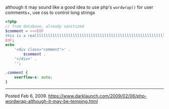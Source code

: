 although it may sound like a good idea to use php's `wordwrap()` for user comments+, use css to control long strings

```php
<?php
// from database, already sanitized
$comment = <<<EOF
this is a reallllllllllllllllllllllllllllllllllllllllllllllllllllllllllllllllllllyyyyyyyyyyyyy long comment that will break the layout..........................................................................................................................................................................................
EOF;
echo 
    '<div class="comment">' .
        $comment .
    '</div>' .
    '';
```

```css
.comment {
    overflow-x: auto;
}
```

---


Posted Feb 6, 2009.
https://www.darklaunch.com/2009/02/06/php-wordwrap-although-it-may-be-temping.html